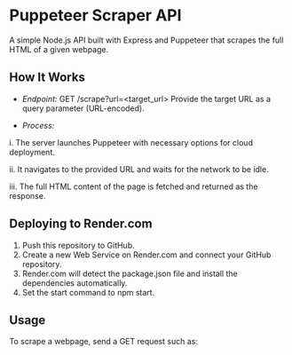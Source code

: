 # Puppeteer Scraper API
A simple Node.js API built with Express and Puppeteer that scrapes the full HTML of a given webpage.

## How It Works
- *Endpoint:*
GET /scrape?url=<target_url>
Provide the target URL as a query parameter (URL-encoded).

- *Process:*

i. The server launches Puppeteer with necessary options for cloud deployment.

ii. It navigates to the provided URL and waits for the network to be idle.

iii. The full HTML content of the page is fetched and returned as the response.

## Deploying to Render.com
1. Push this repository to GitHub.
2. Create a new Web Service on Render.com and connect your GitHub repository.
3. Render.com will detect the package.json file and install the dependencies automatically.
4. Set the start command to npm start.

## Usage
To scrape a webpage, send a GET request such as:
